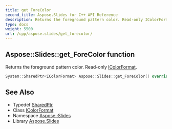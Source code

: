 ```yaml
---
title: get_ForeColor
second_title: Aspose.Slides for C++ API Reference
description: Returns the foreground pattern color. Read-only IColorFormat.
type: docs
weight: 5500
url: /cpp/aspose.slides/get_forecolor/
---
```

## Aspose::Slides::get_ForeColor function


Returns the foreground pattern color. Read-only [IColorFormat](../icolorformat/).

```cpp
System::SharedPtr<IColorFormat> Aspose::Slides::get_ForeColor() override
```

## See Also

* Typedef [SharedPtr](../../system/sharedptr/)
* Class [IColorFormat](../icolorformat/)
* Namespace [Aspose::Slides](../)
* Library [Aspose.Slides](../../)
